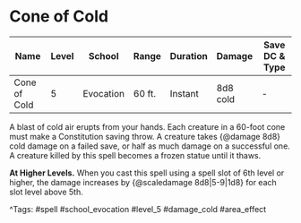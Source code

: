 # Cone of Cold

| Name | Level | School | Range | Duration | Damage | Save DC & Type |
|------|-------|--------|-------|----------|--------|----------------|
| Cone of Cold | 5 | Evocation | 60 ft. | Instant | 8d8 cold | - |

A blast of cold air erupts from your hands. Each creature in a 60-foot cone must make a Constitution saving throw. A creature takes {@damage 8d8} cold damage on a failed save, or half as much damage on a successful one. A creature killed by this spell becomes a frozen statue until it thaws.

**At Higher Levels.** When you cast this spell using a spell slot of 6th level or higher, the damage increases by {@scaledamage 8d8|5-9|1d8} for each slot level above 5th.

^Tags: #spell #school_evocation #level_5 #damage_cold #area_effect